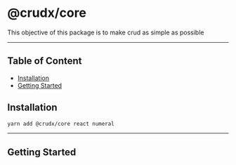 # @crudx/core

This objective of this package is to make crud as simple as possible

---

## Table of Content

- [Installation](#installation)
- [Getting Started](#getting-started)

## Installation

```bash
yarn add @crudx/core react numeral
```

---

## Getting Started
